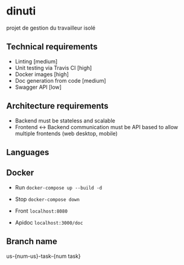 # dinuti
projet de gestion du travailleur isolé

## Technical requirements

* Linting [medium]
* Unit testing via Travis CI [high]
* Docker images [high]
* Doc generation from code [medium]
* Swagger API [low]

## Architecture requirements 

* Backend must be stateless and scalable
* Frontend <-> Backend communication must be API based to allow multiple frontends (web desktop, mobile)

## Languages

## Docker

* Run
```docker-compose up --build -d```

* Stop
```docker-compose down```

* Front
```localhost:8080```

* Apidoc
```localhost:3000/doc```

## Branch name
us-{num-us}-task-{num task}

